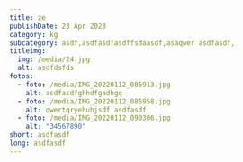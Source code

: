 ```yaml
---
title: ze
publishDate: 23 Apr 2023
category: kg
subcategory: asdf,asdfasdfasdffsdaasdf,asaqwer asdfasdf,
titleimg:
  img: /media/24.jpg
  alt: asdfdsfds
fotos:
  - foto: /media/IMG_20220112_085913.jpg
    alt: asdfasdfghhdfgadhgq
  - foto: /media/IMG_20220112_085958.jpg
    alt: qwertqryehuhjsdf asdfasdf
  - foto: /media/IMG_20220112_090306.jpg
    alt: "34567890"
short: asdfasdf
long: asdfasdf
---
```

